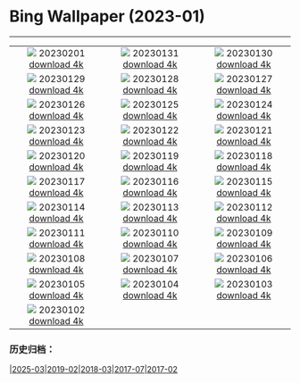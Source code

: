 # Bing Wallpaper (2023-01)
**************
| | | |
| :----: | :----: | :----: |
| ![](https://www.bing.com/th?id=OHR.SunriseCastle_IT-IT9001887835_1920x1080.jpg) 20230201 [download 4k](https://www.bing.com/th?id=OHR.SunriseCastle_IT-IT9001887835_UHD.jpg) | ![](https://www.bing.com/th?id=OHR.ZebraTrio_IT-IT2903449182_1920x1080.jpg) 20230131 [download 4k](https://www.bing.com/th?id=OHR.ZebraTrio_IT-IT2903449182_UHD.jpg) | ![](https://www.bing.com/th?id=OHR.IceSailingBalaton_IT-IT2657386089_1920x1080.jpg) 20230130 [download 4k](https://www.bing.com/th?id=OHR.IceSailingBalaton_IT-IT2657386089_UHD.jpg) |
| ![](https://www.bing.com/th?id=OHR.BlackbirdDay_IT-IT2366493161_1920x1080.jpg) 20230129 [download 4k](https://www.bing.com/th?id=OHR.BlackbirdDay_IT-IT2366493161_UHD.jpg) | ![](https://www.bing.com/th?id=OHR.BlueBahamas_IT-IT2183576363_1920x1080.jpg) 20230128 [download 4k](https://www.bing.com/th?id=OHR.BlueBahamas_IT-IT2183576363_UHD.jpg) | ![](https://www.bing.com/th?id=OHR.RedMangrove_IT-IT1954626152_1920x1080.jpg) 20230127 [download 4k](https://www.bing.com/th?id=OHR.RedMangrove_IT-IT1954626152_UHD.jpg) |
| ![](https://www.bing.com/th?id=OHR.HighArchChina_IT-IT3051925170_1920x1080.jpg) 20230126 [download 4k](https://www.bing.com/th?id=OHR.HighArchChina_IT-IT3051925170_UHD.jpg) | ![](https://www.bing.com/th?id=OHR.BirksofAberfeldy_IT-IT2525292243_1920x1080.jpg) 20230125 [download 4k](https://www.bing.com/th?id=OHR.BirksofAberfeldy_IT-IT2525292243_UHD.jpg) | ![](https://www.bing.com/th?id=OHR.ColleSantaLucia_IT-IT2210632651_1920x1080.jpg) 20230124 [download 4k](https://www.bing.com/th?id=OHR.ColleSantaLucia_IT-IT2210632651_UHD.jpg) |
| ![](https://www.bing.com/th?id=OHR.SunriseMoai_IT-IT9686868369_1920x1080.jpg) 20230123 [download 4k](https://www.bing.com/th?id=OHR.SunriseMoai_IT-IT9686868369_UHD.jpg) | ![](https://www.bing.com/th?id=OHR.YearRabbit_IT-IT9279263246_1920x1080.jpg) 20230122 [download 4k](https://www.bing.com/th?id=OHR.YearRabbit_IT-IT9279263246_UHD.jpg) | ![](https://www.bing.com/th?id=OHR.HuggingKanga_IT-IT8726227642_1920x1080.jpg) 20230121 [download 4k](https://www.bing.com/th?id=OHR.HuggingKanga_IT-IT8726227642_UHD.jpg) |
| ![](https://www.bing.com/th?id=OHR.FalklandKings_IT-IT8370379110_1920x1080.jpg) 20230120 [download 4k](https://www.bing.com/th?id=OHR.FalklandKings_IT-IT8370379110_UHD.jpg) | ![](https://www.bing.com/th?id=OHR.SFFParkCity_IT-IT7821190714_1920x1080.jpg) 20230119 [download 4k](https://www.bing.com/th?id=OHR.SFFParkCity_IT-IT7821190714_UHD.jpg) | ![](https://www.bing.com/th?id=OHR.WhiteSands_IT-IT6695346644_1920x1080.jpg) 20230118 [download 4k](https://www.bing.com/th?id=OHR.WhiteSands_IT-IT6695346644_UHD.jpg) |
| ![](https://www.bing.com/th?id=OHR.SessileOaks_IT-IT5903708710_1920x1080.jpg) 20230117 [download 4k](https://www.bing.com/th?id=OHR.SessileOaks_IT-IT5903708710_UHD.jpg) | ![](https://www.bing.com/th?id=OHR.FrozenBubblesAlberta_IT-IT1840434628_1920x1080.jpg) 20230116 [download 4k](https://www.bing.com/th?id=OHR.FrozenBubblesAlberta_IT-IT1840434628_UHD.jpg) | ![](https://www.bing.com/th?id=OHR.Turku_IT-IT3062234350_1920x1080.jpg) 20230115 [download 4k](https://www.bing.com/th?id=OHR.Turku_IT-IT3062234350_UHD.jpg) |
| ![](https://www.bing.com/th?id=OHR.DonkeyFeast_IT-IT2447244740_1920x1080.jpg) 20230114 [download 4k](https://www.bing.com/th?id=OHR.DonkeyFeast_IT-IT2447244740_UHD.jpg) | ![](https://www.bing.com/th?id=OHR.Pneumatocysts_IT-IT2515492837_1920x1080.jpg) 20230113 [download 4k](https://www.bing.com/th?id=OHR.Pneumatocysts_IT-IT2515492837_UHD.jpg) | ![](https://www.bing.com/th?id=OHR.RumeliHisari_IT-IT6683090388_1920x1080.jpg) 20230112 [download 4k](https://www.bing.com/th?id=OHR.RumeliHisari_IT-IT6683090388_UHD.jpg) |
| ![](https://www.bing.com/th?id=OHR.Umschreibung_IT-IT6840512006_1920x1080.jpg) 20230111 [download 4k](https://www.bing.com/th?id=OHR.Umschreibung_IT-IT6840512006_UHD.jpg) | ![](https://www.bing.com/th?id=OHR.HummockIce_IT-IT5527836385_1920x1080.jpg) 20230110 [download 4k](https://www.bing.com/th?id=OHR.HummockIce_IT-IT5527836385_UHD.jpg) | ![](https://www.bing.com/th?id=OHR.BisonWindCave_IT-IT3745735092_1920x1080.jpg) 20230109 [download 4k](https://www.bing.com/th?id=OHR.BisonWindCave_IT-IT3745735092_UHD.jpg) |
| ![](https://www.bing.com/th?id=OHR.Breckenridge_IT-IT2584997816_1920x1080.jpg) 20230108 [download 4k](https://www.bing.com/th?id=OHR.Breckenridge_IT-IT2584997816_UHD.jpg) | ![](https://www.bing.com/th?id=OHR.Mohair_IT-IT1776662253_1920x1080.jpg) 20230107 [download 4k](https://www.bing.com/th?id=OHR.Mohair_IT-IT1776662253_UHD.jpg) | ![](https://www.bing.com/th?id=OHR.RomePiazzaNavona_IT-IT7494581195_1920x1080.jpg) 20230106 [download 4k](https://www.bing.com/th?id=OHR.RomePiazzaNavona_IT-IT7494581195_UHD.jpg) |
| ![](https://www.bing.com/th?id=OHR.HIISSF_IT-IT8410923580_1920x1080.jpg) 20230105 [download 4k](https://www.bing.com/th?id=OHR.HIISSF_IT-IT8410923580_UHD.jpg) | ![](https://www.bing.com/th?id=OHR.Perihelion_IT-IT8012619951_1920x1080.jpg) 20230104 [download 4k](https://www.bing.com/th?id=OHR.Perihelion_IT-IT8012619951_UHD.jpg) | ![](https://www.bing.com/th?id=OHR.SandhillSleeping_IT-IT7269050580_1920x1080.jpg) 20230103 [download 4k](https://www.bing.com/th?id=OHR.SandhillSleeping_IT-IT7269050580_UHD.jpg) |
| ![](https://www.bing.com/th?id=OHR.HohenzollernBurg_IT-IT6459453242_1920x1080.jpg) 20230102 [download 4k](https://www.bing.com/th?id=OHR.HohenzollernBurg_IT-IT6459453242_UHD.jpg) |  |  |

### 历史归档：

|[2025-03](bing/2025-03/2025-03.md)|[2019-02](bing/2019-02/2019-02.md)|[2018-03](bing/2018-03/2018-03.md)|[2017-07](bing/2017-07/2017-07.md)|[2017-02](bing/2017-02/2017-02.md)